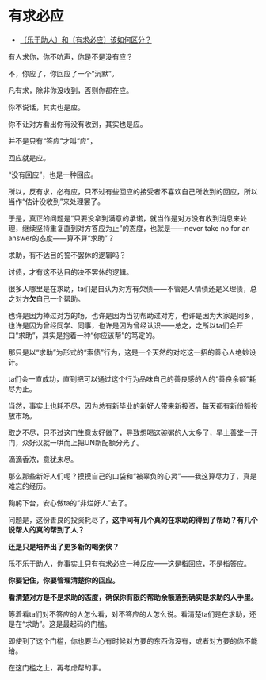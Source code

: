 # 有求必应

- [〔乐于助人〕和〔有求必应〕该如何区分？](https://www.zhihu.com/question/459540195/answer/1888184659)
  

有人求你，你不吭声，你是不是没有应？

不，你应了，你回应了一个“沉默”。

凡有求，除非你没收到，否则你都在应。

你不说话，其实也是应。

你不让对方看出你有没有收到，其实也是应。

并不是只有“答应”才叫“应”，

回应就是应。

“没有回应”，也是一种回应。

所以，反有求，必有应，只不过有些回应的接受者不喜欢自己所收到的回应，所以当作“估计没收到”来处理罢了。

于是，真正的问题是“只要没拿到满意的承诺，就当作是对方没有收到消息来处理，继续坚持重复直到对方答应为止”的态度，也就是——never take no for an answer的态度——算不算“求助”？

求助，有不达目的誓不罢休的逻辑吗？

讨债，才有这不达目的决不罢休的逻辑。

很多人哪里是在求助，ta们是自认为对方有欠债——不管是人情债还是义理债，总之对方**欠**自己一个帮助。

也许是因为捧过对方的场，也许是因为当初帮助过对方，也许是因为大家是同乡，也许是因为曾经同学、同事，也许是因为曾经认识——总之，之所以ta们会开口“求助”，其实是抱着一种“你应该帮”的笃定的。

那只是以“求助”为形式的“索债”行为，这是一个天然的对吃这一招的善心人绝妙设计。

ta们会一直成功，直到把可以通过这个行为品味自己的善良感的人的“善良余额”耗尽为止。

当然，事实上也耗不尽，因为总有新毕业的新好人带来新投资，每天都有新份额投放市场。

取之不尽，只不过这门生意太好做了，导致想喝这碗粥的人太多了，早上善堂一开门，众好汉就一哄而上把UN新配额分光了。

滴滴香浓，意犹未尽。

那么那些新好人们呢？摸摸自己的口袋和“被辜负的心灵”——我这算尽力了，真是难忘的经历。

鞠躬下台，安心做ta的“非烂好人”去了。

问题是，这份善良的投资耗尽了，**这中间有几个真的在求助的得到了帮助？有几个说帮人的真的帮到了人？**

**还是只是培养出了更多新的喝粥侠？**

  

乐不乐于助人，你事实上只有有求必应一种反应——这是指回应，不是指答应。

**你要记住，你要管理清楚你的回应。**

**看清楚对方是不是求助的态度，确保你有限的帮助余额落到确实是求助的人手里。**

等着看ta们对不答应的人怎么看，对不答应的人怎么说。看清楚ta们是在求助，还是在“求助”。这是最起码的门槛。

即使到了这个门槛，你也要当心有时候对方要的东西你没有，或者对方要的你不能给。

在这门槛之上，再考虑帮的事。